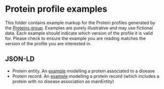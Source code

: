 # Protein profile examples

This folder contains example markup for the Protein profiles generated by the [Proteins group](http://bioschemas.org/groups/Proteins/).
Examples are purely illustrative and may use fictional data. Each example should
indicate which version of the profile it is valid for. Please check to ensure the example
you are reading matches the version of the profile you are interested in.

## JSON-LD
* Protein entity. An  [example](./ProteinEntity.json) modelling a protein associated to a disease
* Protein record. An [example](./ProteinRecord.json) modelling a protein record (which includes a protein with no disease association as mainEntity)
